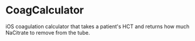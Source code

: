 # CoagCalculator
iOS coagulation calculator that takes a patient's HCT and returns how much NaCitrate to remove from the tube.
